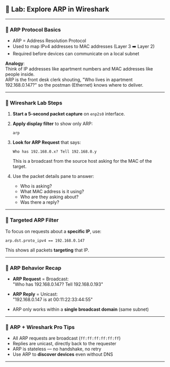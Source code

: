 ## 🧪 Lab: Explore ARP in Wireshark

---

### 🧱 ARP Protocol Basics

- ARP = Address Resolution Protocol  
- Used to map IPv4 addresses to MAC addresses (Layer 3 ➡️ Layer 2)
- Required before devices can communicate on a local subnet

**Analogy**:  
Think of IP addresses like apartment numbers and MAC addresses like people inside.  
ARP is the front desk clerk shouting, "Who lives in apartment 192.168.0.147?" so the postman (Ethernet) knows where to deliver.

---

### 🔎 Wireshark Lab Steps

1. **Start a 5-second packet capture** on `enp2s0` interface.
2. **Apply display filter** to show only ARP:
   ```
   arp
   ```
3. **Look for ARP Request** that says:
   ```
   Who has 192.168.0.x? Tell 192.168.0.y
   ```
   This is a broadcast from the source host asking for the MAC of the target.

4. Use the packet details pane to answer:
   - Who is asking?
   - What MAC address is it using?
   - Who are they asking about?
   - Was there a reply?

---

### 🎯 Targeted ARP Filter

To focus on requests about a **specific IP**, use:

```wireshark
arp.dst.proto_ipv4 == 192.168.0.147
```

This shows all packets **targeting** that IP.

---

### 🧠 ARP Behavior Recap

- **ARP Request** = Broadcast:  
  "Who has 192.168.0.147? Tell 192.168.0.193"

- **ARP Reply** = Unicast:  
  "192.168.0.147 is at 00:11:22:33:44:55"

- ARP only works within a **single broadcast domain** (same subnet)

---

### 🧪 ARP + Wireshark Pro Tips

- All ARP requests are broadcast (`ff:ff:ff:ff:ff:ff`)
- Replies are unicast, directly back to the requester
- ARP is stateless — no handshake, no retry
- Use ARP to **discover devices** even without DNS

---


